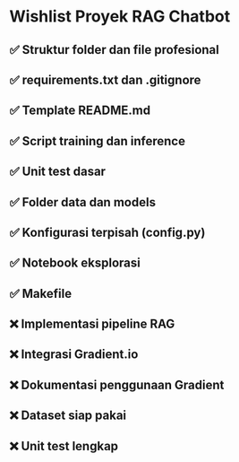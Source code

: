 # Wishlist Proyek RAG Chatbot

## ✅ Struktur folder dan file profesional
## ✅ requirements.txt dan .gitignore
## ✅ Template README.md
## ✅ Script training dan inference
## ✅ Unit test dasar
## ✅ Folder data dan models
## ✅ Konfigurasi terpisah (config.py)
## ✅ Notebook eksplorasi
## ✅ Makefile
## ❌ Implementasi pipeline RAG
## ❌ Integrasi Gradient.io
## ❌ Dokumentasi penggunaan Gradient
## ❌ Dataset siap pakai
## ❌ Unit test lengkap
